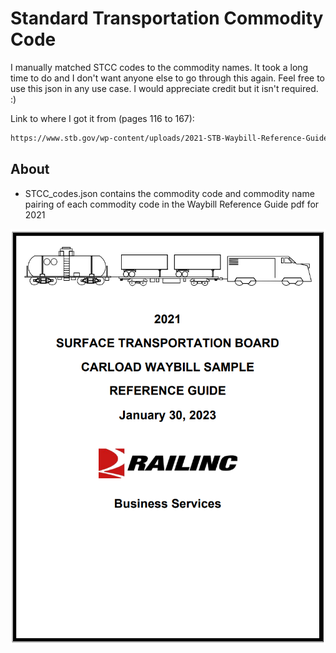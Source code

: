 # Standard Transportation Commodity Code

I manually matched STCC codes to the commodity names. It took a long time to do and I don't want anyone else to go through this again. Feel free to use this json in any use case. I would appreciate credit but it isn't required. :) 

Link to where I got it from (pages 116 to 167):

```bash
https://www.stb.gov/wp-content/uploads/2021-STB-Waybill-Reference-Guide-V2.pdf
```
## About
 - STCC_codes.json contains the commodity code and commodity name pairing of each commodity code in the Waybill Reference Guide pdf for 2021

![Waybill](https://github.com/canweffplease/STCC_codes/blob/main/Capture.PNG?raw=true)
